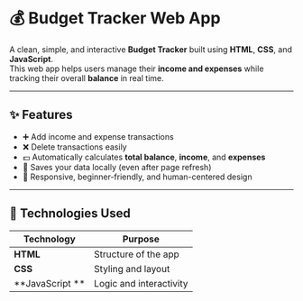  # 💰 Budget Tracker Web App

A clean, simple, and interactive **Budget Tracker** built using **HTML**, **CSS**, and **JavaScript**.  
This web app helps users manage their **income and expenses** while tracking their overall **balance** in real time.  

---

## ✨ Features
- ➕ Add income and expense transactions  
- ❌ Delete transactions easily  
- 💵 Automatically calculates **total balance**, **income**, and **expenses**  
- 💾 Saves your data locally (even after page refresh)  
- 📱 Responsive, beginner-friendly, and human-centered design  

---

## 🧠 Technologies Used
| Technology | Purpose |
|-------------|----------|
| **HTML** | Structure of the app |
| **CSS** | Styling and layout |
| **JavaScript ** | Logic and interactivity |



